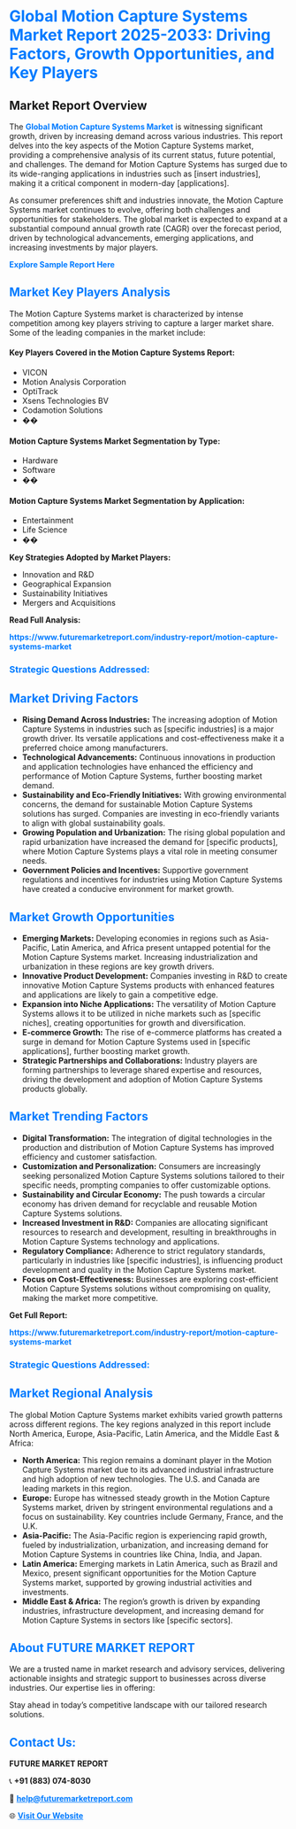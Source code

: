 <h1 style="color: #007BFF;">Global Motion Capture Systems Market Report 2025-2033: Driving Factors, Growth Opportunities, and Key Players</h1>

<section id="overview">
<h2>Market Report Overview</h2>
<p>The <a href="https://www.futuremarketreport.com/industry-report/motion-capture-systems-market" style="color: #007BFF; text-decoration: none;"><strong>Global Motion Capture Systems Market</strong></a> is witnessing significant growth, driven by increasing demand across various industries. This report delves into the key aspects of the Motion Capture Systems market, providing a comprehensive analysis of its current status, future potential, and challenges. The demand for Motion Capture Systems has surged due to its wide-ranging applications in industries such as [insert industries], making it a critical component in modern-day [applications].</p>
<p>As consumer preferences shift and industries innovate, the Motion Capture Systems market continues to evolve, offering both challenges and opportunities for stakeholders. The global market is expected to expand at a substantial compound annual growth rate (CAGR) over the forecast period, driven by technological advancements, emerging applications, and increasing investments by major players.</p>
</section>

<section id="overview">
<p><a href="https://www.futuremarketreport.com/request-sample/reportId=118409" style="color: #007BFF; text-decoration: none;"><strong>Explore Sample Report Here</strong></a></p>
</section>

<section id="key-players">
<h2 style="color: #007BFF;">Market Key Players Analysis</h2>
<p>The Motion Capture Systems market is characterized by intense competition among key players striving to capture a larger market share. Some of the leading companies in the market include:</p>
<h4>Key Players Covered in the Motion Capture Systems Report:</h4>
<ul><li>VICON</li><li>Motion Analysis Corporation</li><li>OptiTrack</li><li>Xsens Technologies BV</li><li>Codamotion Solutions</li><li>��</li></ul>
<h4>Motion Capture Systems Market Segmentation by Type:</h4>
<ul><li>Hardware</li><li>Software</li><li>��</li></ul>

<h4>Motion Capture Systems Market Segmentation by Application:</h4>
<ul><li>Entertainment</li><li>Life Science</li><li>��</li></ul>
<p><strong>Key Strategies Adopted by Market Players:</strong></p>
<ul>
<li>Innovation and R&D</li>
<li>Geographical Expansion</li>
<li>Sustainability Initiatives</li>
<li>Mergers and Acquisitions</li>
</ul>
</section>

<section>
<p><strong>Read Full Analysis: </strong></p><a href="https://www.futuremarketreport.com/industry-report/motion-capture-systems-market" style="color: #007BFF; text-decoration: none;"><strong>https://www.futuremarketreport.com/industry-report/motion-capture-systems-market</strong></a>
<h3 style="color: #007BFF;">Strategic Questions Addressed:</h3>
</section>

<section id="driving-factors">
<h2 style="color: #007BFF;">Market Driving Factors</h2>
<ul>
<li><strong>Rising Demand Across Industries:</strong> The increasing adoption of Motion Capture Systems in industries such as [specific industries] is a major growth driver. Its versatile applications and cost-effectiveness make it a preferred choice among manufacturers.</li>
<li><strong>Technological Advancements:</strong> Continuous innovations in production and application technologies have enhanced the efficiency and performance of Motion Capture Systems, further boosting market demand.</li>
<li><strong>Sustainability and Eco-Friendly Initiatives:</strong> With growing environmental concerns, the demand for sustainable Motion Capture Systems solutions has surged. Companies are investing in eco-friendly variants to align with global sustainability goals.</li>
<li><strong>Growing Population and Urbanization:</strong> The rising global population and rapid urbanization have increased the demand for [specific products], where Motion Capture Systems plays a vital role in meeting consumer needs.</li>
<li><strong>Government Policies and Incentives:</strong> Supportive government regulations and incentives for industries using Motion Capture Systems have created a conducive environment for market growth.</li>
</ul>
</section>

<section id="growth-opportunities">
<h2 style="color: #007BFF;">Market Growth Opportunities</h2>
<ul>
<li><strong>Emerging Markets:</strong> Developing economies in regions such as Asia-Pacific, Latin America, and Africa present untapped potential for the Motion Capture Systems market. Increasing industrialization and urbanization in these regions are key growth drivers.</li>
<li><strong>Innovative Product Development:</strong> Companies investing in R&D to create innovative Motion Capture Systems products with enhanced features and applications are likely to gain a competitive edge.</li>
<li><strong>Expansion into Niche Applications:</strong> The versatility of Motion Capture Systems allows it to be utilized in niche markets such as [specific niches], creating opportunities for growth and diversification.</li>
<li><strong>E-commerce Growth:</strong> The rise of e-commerce platforms has created a surge in demand for Motion Capture Systems used in [specific applications], further boosting market growth.</li>
<li><strong>Strategic Partnerships and Collaborations:</strong> Industry players are forming partnerships to leverage shared expertise and resources, driving the development and adoption of Motion Capture Systems products globally.</li>
</ul>
</section>

<section id="trending-factors">
<h2 style="color: #007BFF;">Market Trending Factors</h2>
<ul>
<li><strong>Digital Transformation:</strong> The integration of digital technologies in the production and distribution of Motion Capture Systems has improved efficiency and customer satisfaction.</li>
<li><strong>Customization and Personalization:</strong> Consumers are increasingly seeking personalized Motion Capture Systems solutions tailored to their specific needs, prompting companies to offer customizable options.</li>
<li><strong>Sustainability and Circular Economy:</strong> The push towards a circular economy has driven demand for recyclable and reusable Motion Capture Systems solutions.</li>
<li><strong>Increased Investment in R&D:</strong> Companies are allocating significant resources to research and development, resulting in breakthroughs in Motion Capture Systems technology and applications.</li>
<li><strong>Regulatory Compliance:</strong> Adherence to strict regulatory standards, particularly in industries like [specific industries], is influencing product development and quality in the Motion Capture Systems market.</li>
<li><strong>Focus on Cost-Effectiveness:</strong> Businesses are exploring cost-efficient Motion Capture Systems solutions without compromising on quality, making the market more competitive.</li>
</ul>
</section>

<section>
<p><strong>Get Full Report: </strong></p><a href="https://www.futuremarketreport.com/industry-report/motion-capture-systems-market" style="color: #007BFF; text-decoration: none;"><strong>https://www.futuremarketreport.com/industry-report/motion-capture-systems-market</strong></a>
<h3 style="color: #007BFF;">Strategic Questions Addressed:</h3>
</section>


<section id="regional-analysis">
<h2 style="color: #007BFF;">Market Regional Analysis</h2>
<p>The global Motion Capture Systems market exhibits varied growth patterns across different regions. The key regions analyzed in this report include North America, Europe, Asia-Pacific, Latin America, and the Middle East & Africa:</p>
<ul>
<li><strong>North America:</strong> This region remains a dominant player in the Motion Capture Systems market due to its advanced industrial infrastructure and high adoption of new technologies. The U.S. and Canada are leading markets in this region.</li>
<li><strong>Europe:</strong> Europe has witnessed steady growth in the Motion Capture Systems market, driven by stringent environmental regulations and a focus on sustainability. Key countries include Germany, France, and the U.K.</li>
<li><strong>Asia-Pacific:</strong> The Asia-Pacific region is experiencing rapid growth, fueled by industrialization, urbanization, and increasing demand for Motion Capture Systems in countries like China, India, and Japan.</li>
<li><strong>Latin America:</strong> Emerging markets in Latin America, such as Brazil and Mexico, present significant opportunities for the Motion Capture Systems market, supported by growing industrial activities and investments.</li>
<li><strong>Middle East & Africa:</strong> The region’s growth is driven by expanding industries, infrastructure development, and increasing demand for Motion Capture Systems in sectors like [specific sectors].</li>
</ul>
</section>

<footer>
<h2 style="color: #007BFF;">About FUTURE MARKET REPORT</h2>
<p>We are a trusted name in market research and advisory services, delivering actionable insights and strategic support to businesses across diverse industries. Our expertise lies in offering:</p>

<p>Stay ahead in today’s competitive landscape with our tailored research solutions.</p>

<h2 style="color: #007BFF;">Contact Us:</h2>
<p><strong>FUTURE MARKET REPORT</strong></p>
<p>📞 <strong>+91 (883) 074-8030</strong></p>
<p>📧 <strong><a href="mailto:help@futuremarketreport.com" style="color: #007BFF;">help@futuremarketreport.com</a></strong></p>
<p>🌐 <strong><a href="https://www.futuremarketreport.com/" style="color: #007BFF;">Visit Our Website</a></strong></p>
</footer>
